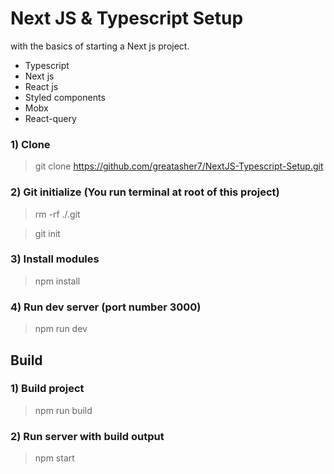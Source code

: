 # Next JS & Typescript Setup

with the basics of starting a Next js project.

- Typescript
- Next js
- React js
- Styled components
- Mobx
- React-query

### 1) Clone

> git clone https://github.com/greatasher7/NextJS-Typescript-Setup.git

### 2) Git initialize (You run terminal at root of this project)

> rm -rf ./.git

> git init

### 3) Install modules

> npm install

### 4) Run dev server (port number 3000)

> npm run dev

## Build

### 1) Build project

> npm run build

### 2) Run server with build output

> npm start
